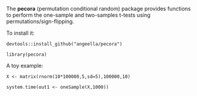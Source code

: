 
The **pecora** (permutation conditional random) package provides functions to perform the one-sample and two-samples t-tests using permutations/sign-flipping. 

To install it:

```{r}
devtools::install_github("angeella/pecora")

library(pecora)
```

A toy example:

```{r}
X <- matrix(rnorm(10*100000,5,sd=5),100000,10)

system.time(out1 <- oneSample(X,1000))
```


